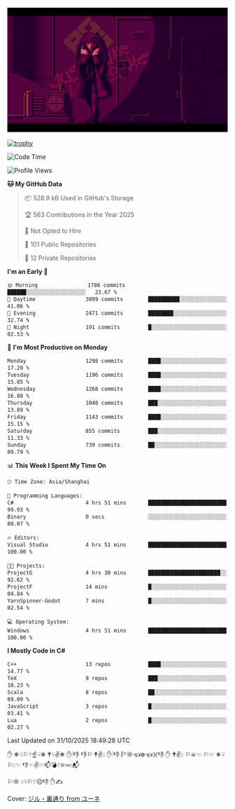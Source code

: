 ![](imgs/main.png)

[![trophy](https://github-profile-trophy.vercel.app/?username=NeilKleistGao&theme=dracula)](https://github.com/ryo-ma/github-profile-trophy)

<!--START_SECTION:waka-->
![Code Time](http://img.shields.io/badge/Code%20Time-1%2C799%20hrs%2017%20mins-blue)

![Profile Views](http://img.shields.io/badge/Profile%20Views-16-blue)

**🐱 My GitHub Data** 

> 📦 528.9 kB Used in GitHub's Storage 
 > 
> 🏆 563 Contributions in the Year 2025
 > 
> 🚫 Not Opted to Hire
 > 
> 📜 101 Public Repositories 
 > 
> 🔑 12 Private Repositories 
 > 
**I'm an Early 🐤** 

```text
🌞 Morning                1786 commits        ██████░░░░░░░░░░░░░░░░░░░   23.67 % 
🌆 Daytime                3099 commits        ██████████░░░░░░░░░░░░░░░   41.06 % 
🌃 Evening                2471 commits        ████████░░░░░░░░░░░░░░░░░   32.74 % 
🌙 Night                  191 commits         █░░░░░░░░░░░░░░░░░░░░░░░░   02.53 % 
```
📅 **I'm Most Productive on Monday** 

```text
Monday                   1298 commits        ████░░░░░░░░░░░░░░░░░░░░░   17.20 % 
Tuesday                  1196 commits        ████░░░░░░░░░░░░░░░░░░░░░   15.85 % 
Wednesday                1268 commits        ████░░░░░░░░░░░░░░░░░░░░░   16.80 % 
Thursday                 1048 commits        ███░░░░░░░░░░░░░░░░░░░░░░   13.89 % 
Friday                   1143 commits        ████░░░░░░░░░░░░░░░░░░░░░   15.15 % 
Saturday                 855 commits         ███░░░░░░░░░░░░░░░░░░░░░░   11.33 % 
Sunday                   739 commits         ██░░░░░░░░░░░░░░░░░░░░░░░   09.79 % 
```


📊 **This Week I Spent My Time On** 

```text
🕑︎ Time Zone: Asia/Shanghai

💬 Programming Languages: 
C#                       4 hrs 51 mins       █████████████████████████   99.93 % 
Binary                   0 secs              ░░░░░░░░░░░░░░░░░░░░░░░░░   00.07 % 

🔥 Editors: 
Visual Studio            4 hrs 51 mins       █████████████████████████   100.00 % 

🐱‍💻 Projects: 
ProjectG                 4 hrs 30 mins       ███████████████████████░░   92.62 % 
ProjectF                 14 mins             █░░░░░░░░░░░░░░░░░░░░░░░░   04.84 % 
YarnSpinner-Godot        7 mins              █░░░░░░░░░░░░░░░░░░░░░░░░   02.54 % 

💻 Operating System: 
Windows                  4 hrs 51 mins       █████████████████████████   100.00 % 
```

**I Mostly Code in C#** 

```text
C++                      13 repos            ████░░░░░░░░░░░░░░░░░░░░░   14.77 % 
TeX                      9 repos             ███░░░░░░░░░░░░░░░░░░░░░░   10.23 % 
Scala                    8 repos             ██░░░░░░░░░░░░░░░░░░░░░░░   09.09 % 
JavaScript               3 repos             █░░░░░░░░░░░░░░░░░░░░░░░░   03.41 % 
Lua                      2 repos             █░░░░░░░░░░░░░░░░░░░░░░░░   02.27 % 
```




 Last Updated on 31/10/2025 18:49:28 UTC
<!--END_SECTION:waka-->

✋ ❄☟⚐🕆☝☟❄ 🕈☟✌❄ ✋🕯👎 👎⚐ 🕈✌💧 ✋🕯👎 🏱☼☜❄☜☠👎 ✋ 🕈✌💧 ⚐☠☜ ⚐☞ ❄☟⚐💧☜ 👎☜✌☞📫💣🕆❄☜💧📬

⚐☼ 💧☟⚐🕆☹👎 ✋✍

Cover: [ジル・裏通り from ユーネ](https://www.pixiv.net/artworks/62127066)
